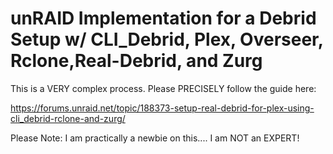# unRAID Implementation for a Debrid Setup w/ CLI_Debrid, Plex, Overseer, Rclone,Real-Debrid, and Zurg

This is a VERY complex process. Please PRECISELY follow the guide here:

https://forums.unraid.net/topic/188373-setup-real-debrid-for-plex-using-cli_debrid-rclone-and-zurg/

Please Note:
I am practically a newbie on this.... I am NOT an EXPERT!
